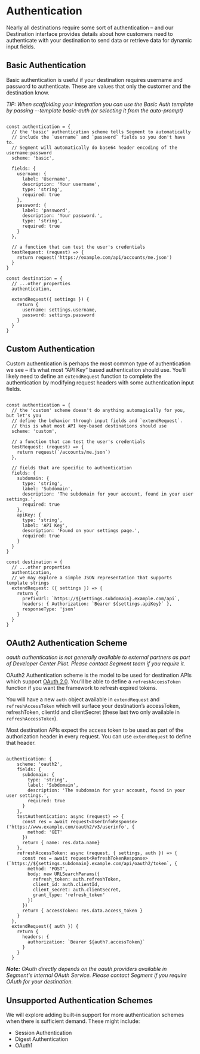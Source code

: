 # Authentication

Nearly all destinations require some sort of authentication – and our Destination interface provides details about how customers need to authenticate with your destination to send data or retrieve data for dynamic input fields.

## Basic Authentication

Basic authentication is useful if your destination requires username and password to authenticate. These are values that only the customer and the destination know.

_TIP: When scaffolding your integration you can use the Basic Auth template by passing --template basic-auth (or selecting it from the auto-prompt)_

```

const authentication = {
  // the 'basic' authentication scheme tells Segment to automatically
  // include the `username` and `password` fields so you don't have to.
  // Segment will automatically do base64 header encoding of the username:password
  scheme: 'basic',

  fields: {
    username: {
      label: 'Username',
      description: 'Your username',
      type: 'string',
      required: true
    },
    password: {
      label: 'password',
      description: 'Your password.',
      type: 'string',
      required: true
    }
  },

  // a function that can test the user's credentials
  testRequest: (request) => {
    return request('https://example.com/api/accounts/me.json')
  }
}

const destination = {
  // ...other properties
  authentication,

  extendRequest({ settings }) {
    return {
      username: settings.username,
      password: settings.password
    }
  }
}
```

## Custom Authentication

Custom authentication is perhaps the most common type of authentication we see – it’s what most “API Key” based authentication should use. You’ll likely need to define an `extendRequest` function to complete the authentication by modifying request headers with some authentication input fields.

```

const authentication = {
  // the 'custom' scheme doesn't do anything automagically for you, but let's you
  // define the behavior through input fields and `extendRequest`.
  // this is what most API key-based destinations should use
  scheme: 'custom',

  // a function that can test the user's credentials
  testRequest: (request) => {
    return request(`/accounts/me.json`)
  },

  // fields that are specific to authentication
  fields: {
    subdomain: {
      type: 'string',
      label: 'Subdomain',
      description: 'The subdomain for your account, found in your user settings.',
      required: true
    },
    apiKey: {
      type: 'string',
      label: 'API Key',
      description: 'Found on your settings page.',
      required: true
    }
  }
}

const destination = {
  // ...other properties
  authentication,
  // we may explore a simple JSON representation that supports template strings
  extendRequest: ({ settings }) => {
    return {
      prefixUrl: `https://${settings.subdomain}.example.com/api`,
      headers: { Authorization: `Bearer ${settings.apiKey}` },
      responseType: 'json'
    }
  }
}
```

## OAuth2 Authentication Scheme

_oauth authentication is not generally available to external partners as part of Developer Center Pilot. Please contact Segment team if you require it._

OAuth2 Authentication scheme is the model to be used for destination APIs which support [OAuth 2.0](https://oauth.net/2/). You’ll be able to define a `refreshAccessToken` function if you want the framework to refresh expired tokens.

You will have a new `auth` object available in `extendRequest` and `refreshAccessToken` which will surface your destination’s accessToken, refreshToken, clientId and clientSecret (these last two only available in `refreshAccessToken`).

Most destination APIs expect the access token to be used as part of the authorization header in every request. You can use `extendRequest` to define that header.

```

authentication: {
    scheme: 'oauth2',
    fields: {
      subdomain: {
        type: 'string',
        label: 'Subdomain',
        description: 'The subdomain for your account, found in your user settings.',
        required: true
      }
    },
    testAuthentication: async (request) => {
      const res = await request<UserInfoResponse>('https://www.example.com/oauth2/v3/userinfo', {
        method: 'GET'
      })
      return { name: res.data.name}
    },
    refreshAccessToken: async (request, { settings, auth }) => {
      const res = await request<RefreshTokenResponse>(`https://${settings.subdomain}.example.com/api/oauth2/token`, {
        method: 'POST',
        body: new URLSearchParams({
          refresh_token: auth.refreshToken,
          client_id: auth.clientId,
          client_secret: auth.clientSecret,
          grant_type: 'refresh_token'
        })
      })
      return { accessToken: res.data.access_token }
    }
  },
  extendRequest({ auth }) {
    return {
      headers: {
        authorization: `Bearer ${auth?.accessToken}`
      }
    }
  }
```

<em>**Note:** OAuth directly depends on the oauth providers available in Segment's internal OAuth Service. Please contact Segment if you require OAuth for your destination.</em>

## Unsupported Authentication Schemes

We will explore adding built-in support for more authentication schemes when there is sufficient demand. These might include:

- Session Authentication
- Digest Authentication
- OAuth1

